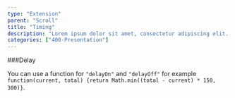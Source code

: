 ```yaml
---
type: "Extension"
parent: "Scroll"
title: "Timing"
description: "Lorem ipsum dolor sit amet, consectetur adipiscing elit. Nunc tempus laoreet leo sit amet iaculis."
categories: ["400-Presentation"]
---
```


###Delay

You can use a function for `"delayOn"` and `"delayOff"` for example `function(current, total) {return Math.min((total - current) * 150, 300)}`.

<demo>
  <div class="demo_item" data-iframe="iframe/demo/scroll/delay">
  </div>
</demo>
